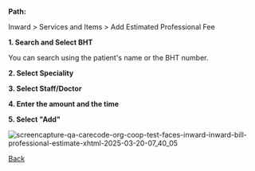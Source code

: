 **Path:**

Inward > Services and Items > Add Estimated Professional Fee

**1. Search and Select BHT**

You can search using the patient's name or the BHT number.

**2. Select Speciality**

**3. Select Staff/Doctor**

**4. Enter the amount and the time**

**5. Select "Add"**

![screencapture-qa-carecode-org-coop-test-faces-inward-inward-bill-professional-estimate-xhtml-2025-03-20-07_40_05](https://github.com/user-attachments/assets/551e53b2-6aec-4a3f-b826-384d76032de0)


[Back](https://github.com/hmislk/hmis/wiki/Inward)